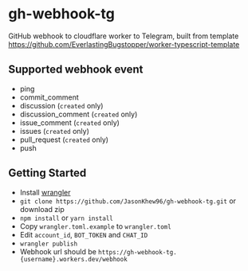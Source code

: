 # gh-webhook-tg

GitHub webhook to cloudflare worker to Telegram, built from template https://github.com/EverlastingBugstopper/worker-typescript-template

## Supported webhook event
- ping
- commit_comment
- discussion (`created` only)
- discussion_comment (`created` only)
- issue_comment (`created` only)
- issues (`created` only)
- pull_request (`created` only)
- push

## Getting Started
- Install [wrangler](https://developers.cloudflare.com/workers/cli-wrangler/install-update)
- `git clone https://github.com/JasonKhew96/gh-webhook-tg.git` or download zip
- `npm install` or `yarn install`
- Copy `wrangler.toml.example` to `wrangler.toml`
- Edit `account_id`, `BOT_TOKEN` and `CHAT_ID`
- `wrangler publish`
- Webhook url should be `https://gh-webhook-tg.{username}.workers.dev/webhook`